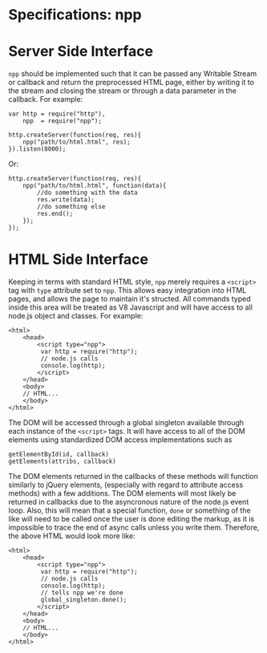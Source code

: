 # Specifications: npp

# Server Side Interface

`npp` should be implemented such that it can be 
passed any Writable Stream or callback and return 
the preprocessed HTML page, either by writing it
to the stream and closing the stream or through a
data parameter in the callback. For example:

	var http = require("http"),
		npp  = require("npp");

	http.createServer(function(req, res){
		npp("path/to/html.html", res);
	}).listen(8000);

Or:

	http.createServer(function(req, res){
		npp("path/to/html.html", function(data){
			//do something with the data
			res.write(data);
			//do something else
			res.end();
		});	
	});

# HTML Side Interface

Keeping in terms with standard HTML style, `npp` merely
requires a `<script>` tag with `type` attribute set to 
`npp`. This allows easy integration into HTML pages, and
allows the page to maintain it's structed. All commands
typed inside this area will be treated as V8 Javascript
and will have access to all node.js object and classes.
For example:

	<html>
		<head>
			<script type="npp">
			 var http = require("http");
			 // node.js calls
			 console.log(http);
			</script>
		</head>
		<body>
		// HTML...
		</body>
	</html>

The DOM will be accessed through a global singleton
available through each instance of the `<script>` tags.
It will have access to all of the DOM elements using 
standardized DOM access implementations such as 

	getElementById(id, callback)
	getElements(attribs, callback)

The DOM elements returned in the callbacks of these
methods will function similarly to jQuery elements, 
(especially with regard to attribute access methods)
with a few additions. The DOM elements will most likely
be returned in callbacks due to the asyncronous nature
of the node.js event loop. Also, this will mean that
a special function, `done` or something of the like
will need to be called once the user is done editing the 
markup, as it is impossible to trace the end of async 
calls unless you write them. Therefore, the above HTML
would look more like:


	<html>
		<head>
			<script type="npp">
			 var http = require("http");
			 // node.js calls
			 console.log(http);
			 // tells npp we're done
			 global_singleton.done();
			</script>
		</head>
		<body>
		// HTML...
		</body>
	</html>


